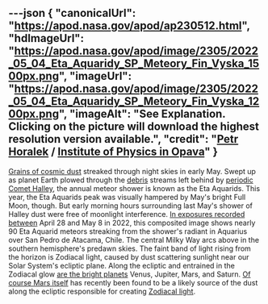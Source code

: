 ---json
{
  "canonicalUrl": "https://apod.nasa.gov/apod/ap230512.html",
  "hdImageUrl": "https://apod.nasa.gov/apod/image/2305/2022_05_04_Eta_Aquaridy_SP_Meteory_Fin_Vyska_1500px.png",
  "imageUrl": "https://apod.nasa.gov/apod/image/2305/2022_05_04_Eta_Aquaridy_SP_Meteory_Fin_Vyska_1200px.png",
  "imageAlt": "See Explanation. Clicking on the picture will download  the highest resolution version available.",
  "credit": "[Petr Horalek](https://www.petrhoralek.com/#about-1) / [Institute of Physics in Opava](https://www.slu.cz/phys/en/)"
}
---

[Grains of cosmic dust](https://earthsky.org/astronomy-essentials/everything-you-need-to-know-eta-aquarid-meteor-shower/) streaked through night skies in early May. Swept up as planet Earth plowed through the [debris](https://apod.nasa.gov/apod/ap230511.html) streams left behind by [periodic Comet Halley](https://solarsystem.nasa.gov/asteroids-comets-and-meteors/comets/1p-halley/in-depth/), the annual meteor shower is known as the Eta Aquarids. This year, the Eta Aquarids peak was visually hampered by May's bright Full Moon, though. But early morning hours surrounding last May's shower of Halley dust were free of moonlight interference. [In exposures recorded between](https://www.petrhoralek.com/?p=23016) April 28 and May 8 in 2022, this composited image shows nearly 90 Eta Aquarid meteors streaking from the shower's radiant in Aquarius over San Pedro de Atacama, Chile. The central Milky Way arcs above in the southern hemisphere's predawn skies. The faint band of light rising from the horizon is Zodiacal light, caused by dust scattering sunlight near our Solar System's ecliptic plane. Along the ecliptic and entrained in the Zodiacal glow [are the bright planets](https://apod.nasa.gov/apod/image/2305/2022_05_04_Eta_Aqu_planetsCrop.jpg) Venus, Jupiter, Mars, and Saturn. [Of course Mars itself](https://www.nasa.gov/feature/goddard/2021/serendipitous-juno-spacecraft-detections-shatter-ideas-about-origin-of-zodiacal-light) has recently been found to be a likely source of the dust along the ecliptic responsible for creating [Zodiacal light](https://earthsky.org/astronomy-essentials/everything-you-need-to-know-zodiacal-light-or-false-dawn/).
